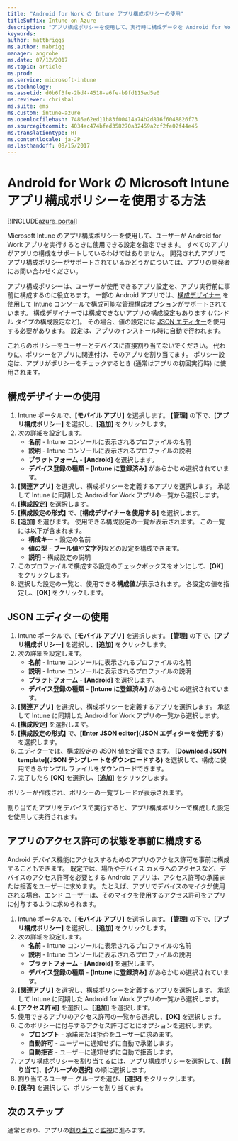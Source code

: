 ```yaml
---
title: "Android for Work の Intune アプリ構成ポリシーの使用"
titleSuffix: Intune on Azure
description: "アプリ構成ポリシーを使用して、実行時に構成データを Android for Work アプリに提供する方法について説明します。"
keywords: 
author: mattbriggs
ms.author: mabrigg
manager: angrobe
ms.date: 07/12/2017
ms.topic: article
ms.prod: 
ms.service: microsoft-intune
ms.technology: 
ms.assetid: d0b6f3fe-2bd4-4518-a6fe-b9fd115ed5e0
ms.reviewer: chrisbal
ms.suite: ems
ms.custom: intune-azure
ms.openlocfilehash: 7486a62ed11b83f00414a74b2d816f6048826f73
ms.sourcegitcommit: 4034ac474bfed358270a32459a2cf2fe02f44e45
ms.translationtype: HT
ms.contentlocale: ja-JP
ms.lasthandoff: 08/15/2017
---
```

# <a name="how-to-use-microsoft-intune-app-configuration-policies-for-android-for-work"></a>Android for Work の Microsoft Intune アプリ構成ポリシーを使用する方法

[!INCLUDE[azure_portal](./includes/azure_portal.md)]

Microsoft Intune のアプリ構成ポリシーを使用して、ユーザーが Android for Work アプリを実行するときに使用できる設定を指定できます。 すべてのアプリがアプリの構成をサポートしているわけではありません。 開発されたアプリでアプリ構成ポリシーがサポートされているかどうかについては、アプリの開発者にお問い合わせください。

アプリ構成ポリシーは、ユーザーが使用できるアプリ設定を、アプリ実行前に事前に構成するのに役立ちます。 一部の Android アプリでは、[構成デザイナー](#use-configuration-designer) を使用して Intune コンソールで構成可能な管理構成オプションがサポートされています。 構成デザイナーでは構成できないアプリの構成設定もあります (バンドル タイプの構成設定など)。  その場合、値の設定には [JSON エディター](#use-json-editor)を使用する必要があります。   設定は、アプリのインストール時に自動で行われます。

これらのポリシーをユーザーとデバイスに直接割り当てないでください。 代わりに、ポリシーをアプリに関連付け、そのアプリを割り当てます。 ポリシー設定は、アプリがポリシーをチェックするとき (通常はアプリの初回実行時) に使用されます。

## <a name="use-configuration-designer"></a>構成デザイナーの使用

1. Intune ポータルで、**[モバイル アプリ]** を選択します。 **[管理]** の下で、**[アプリ構成ポリシー]** を選択し、**[追加]** をクリックします。
2. 次の詳細を設定します。
    - **名前** - Intune コンソールに表示されるプロファイルの名前
    - **説明** - Intune コンソールに表示されるプロファイルの説明
    - **プラットフォーム** - **[Android]** を選択します。
    - **デバイス登録の種類** - **[Intune に登録済み]** があらかじめ選択されています。
3. **[関連アプリ]** を選択し、構成ポリシーを定義するアプリを選択します。  承認して Intune に同期した Android for Work アプリの一覧から選択します。
4. **[構成設定]** を選択します。
5. **[構成設定の形式]** で、**[構成デザイナーを使用する]** を選択します。
6. **[追加]** を選びます。 使用できる構成設定の一覧が表示されます。 この一覧には以下が含まれます。
    - **構成キー** - 設定の名前
    - **値の型** - **ブール値**や**文字列**などの設定を構成できます。
    - **説明** - 構成設定の説明
7. このプロファイルで構成する設定のチェックボックスをオンにして、**[OK]** をクリックします。
8. 選択した設定の一覧と、使用できる**構成値**が表示されます。 各設定の値を指定し、**[OK]** をクリックします。

## <a name="use-json-editor"></a>JSON エディターの使用

1. Intune ポータルで、**[モバイル アプリ]** を選択します。 **[管理]** の下で、**[アプリ構成ポリシー]** を選択し、**[追加]** をクリックします。
2. 次の詳細を設定します。
    - **名前** - Intune コンソールに表示されるプロファイルの名前
    - **説明** - Intune コンソールに表示されるプロファイルの説明
    - **プラットフォーム** - **[Android]** を選択します。
    - **デバイス登録の種類** - **[Intune に登録済み]** があらかじめ選択されています。
3. **[関連アプリ]** を選択し、構成ポリシーを定義するアプリを選択します。  承認して Intune に同期した Android for Work アプリの一覧から選択します。
5. **[構成設定]** を選択します。
6. **[構成設定の形式]** で、**[Enter JSON editor]\(JSON エディターを使用する\)** を選択します。
7. エディターでは、構成設定の JSON 値を定義できます。 **[Download JSON template]\(JSON テンプレートをダウンロードする\)** を選択して、構成に使用できるサンプル ファイルをダウンロードできます。
8. 完了したら **[OK]** を選択し、**[追加]** をクリックします。

ポリシーが作成され、ポリシーの一覧ブレードが表示されます。



割り当てたアプリをデバイスで実行すると、アプリ構成ポリシーで構成した設定を使用して実行されます。

## <a name="preconfigure-permissions-grant-state-for-apps"></a>アプリのアクセス許可の状態を事前に構成する

Android デバイス機能にアクセスするためのアプリのアクセス許可を事前に構成することもできます。 既定では、場所やデバイス カメラへのアクセスなど、デバイスのアクセス許可を必要とする Android アプリは、アクセス許可の承諾または拒否をユーザーに求めます。 たとえば、アプリでデバイスのマイクが使用される場合、エンド ユーザーは、そのマイクを使用するアクセス許可をアプリに付与するように求められます。

1. Intune ポータルで、**[モバイル アプリ]** を選択します。 **[管理]** の下で、**[アプリ構成ポリシー]** を選択し、**[追加]** をクリックします。
2. 次の詳細を設定します。
    - **名前** - Intune コンソールに表示されるプロファイルの名前
    - **説明** - Intune コンソールに表示されるプロファイルの説明
    - **プラットフォーム** - **[Android]** を選択します。
    - **デバイス登録の種類** - **[Intune に登録済み]** があらかじめ選択されています。
3. **[関連アプリ]** を選択し、構成ポリシーを定義するアプリを選択します。  承認して Intune に同期した Android for Work アプリの一覧から選択します。
5. **[アクセス許可]** を選択し、**[追加]** を選択します。
6. 使用できるアプリのアクセス許可の一覧から選択し、**[OK]** を選択します。
7. このポリシーに付与するアクセス許可ごとにオプションを選択します。
    - **プロンプト** - 承諾または拒否をユーザーに求めます。
    - **自動許可** - ユーザーに通知せずに自動で承諾します。
    - **自動拒否** - ユーザーに通知せずに自動で拒否します。
8. アプリ構成ポリシーを割り当てるには、アプリ構成ポリシーを選択して、**[割り当て]**、**[グループの選択]** の順に選択します。
9. 割り当てるユーザー グループを選び、**[選択]** をクリックします。
10. **[保存]** を選択して、ポリシーを割り当てます。

## <a name="next-steps"></a>次のステップ

通常どおり、アプリの[割り当て](apps-deploy.md)と[監視](apps-monitor.md)に進みます。

